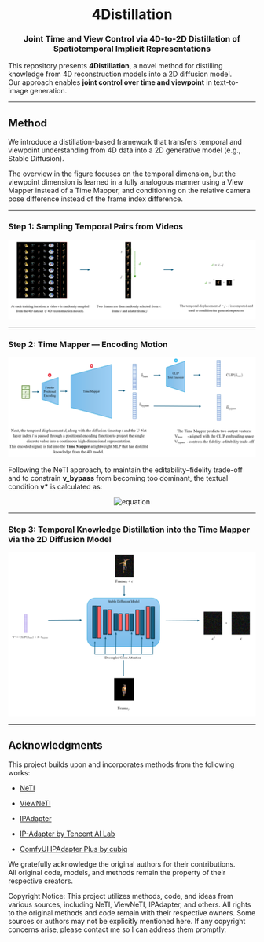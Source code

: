 <h1 align="center">4Distillation</h1>
<h3 align="center">Joint Time and View Control via 4D-to-2D Distillation of Spatiotemporal Implicit Representations</h3>

This repository presents **4Distillation**, a novel method for distilling knowledge from 4D reconstruction models into a 2D diffusion model.  
Our approach enables **joint control over time and viewpoint** in text-to-image generation.

---

## Method

We introduce a distillation-based framework that transfers temporal and viewpoint understanding from 4D data into a 2D generative model (e.g., Stable Diffusion). 

The overview in the figure focuses on the temporal dimension, but the viewpoint dimension is learned in a fully analogous manner using a View Mapper instead of a Time Mapper, and conditioning on the relative camera pose difference instead of the frame index difference.

---

### Step 1: Sampling Temporal Pairs from Videos

<p align="center">
  <img src="assets/figures/Figure1.png" alt="Figure 1" />
</p>

---

### Step 2: Time Mapper — Encoding Motion

<p align="center">
  <img src="assets/figures/Figure2.png" alt="Figure 2" />
</p>

Following the NeTI approach, to maintain the editability–fidelity trade-off and to constrain **v_bypass** from becoming too dominant, the textual condition **v\*** is calculated as:

<p align="center">
  <img src="https://github.com/user-attachments/assets/f0c41b23-c359-4e9b-80a7-ee981d53bb93" alt="equation" width="300" />
</p>

---

### Step 3: Temporal Knowledge Distillation into the Time Mapper via the 2D Diffusion Model

<p align="center">
  <img src="assets/figures/Figure3.png" alt="Figure 3" />
</p>

---
## Acknowledgments

This project builds upon and incorporates methods from the following works:

- [NeTI](https://arxiv.org/abs/2305.15391)
- [ViewNeTI](https://arxiv.org/abs/2309.07986)
- [IPAdapter](https://arxiv.org/abs/2308.06721)


- [IP-Adapter by Tencent AI Lab](https://github.com/tencent-ailab/IP-Adapter)  
- [ComfyUI IPAdapter Plus by cubiq](https://github.com/cubiq/ComfyUI_IPAdapter_plus)


We gratefully acknowledge the original authors for their contributions.  
All original code, models, and methods remain the property of their respective creators.

Copyright Notice:
This project utilizes methods, code, and ideas from various sources, including NeTI, ViewNeTI, IPAdapter, and others.
All rights to the original methods and code remain with their respective owners.
Some sources or authors may not be explicitly mentioned here. If any copyright concerns arise, please contact me so I can address them promptly.



